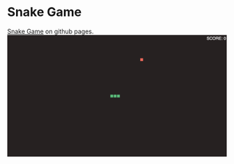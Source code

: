 # Snake Game

[Snake Game](https://alisaliso.com/snakegame/) on github pages.
![Snake Game page](/page.png)
